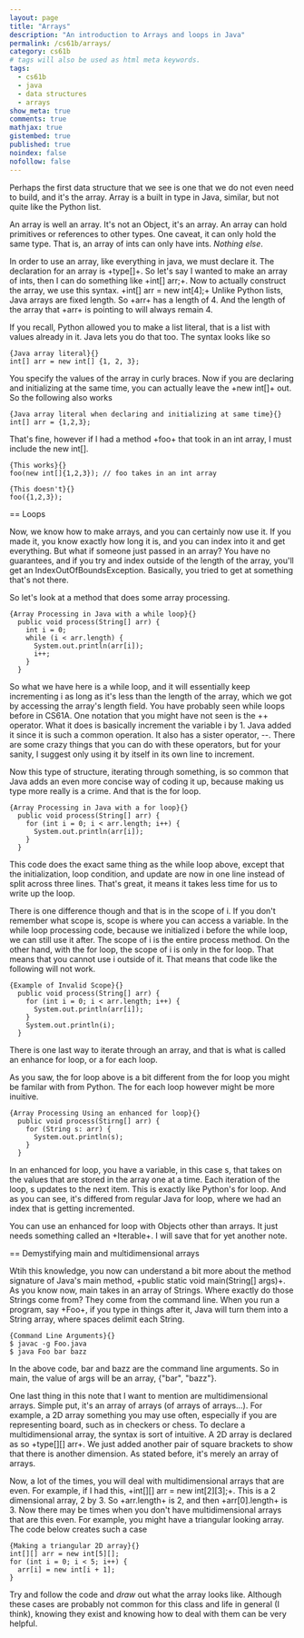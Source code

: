 ```yaml
---
layout: page
title: "Arrays"
description: "An introduction to Arrays and loops in Java"
permalink: /cs61b/arrays/
category: cs61b
# tags will also be used as html meta keywords.
tags:
  - cs61b
  - java
  - data structures
  - arrays
show_meta: true
comments: true
mathjax: true
gistembed: true
published: true
noindex: false
nofollow: false
---
```


Perhaps the first data structure that we see is one that we do not even need to build, and it's the array. Array is a built in type in Java, similar, but not quite like the Python list.

<!--more-->
An array is well an array. It's not an Object, it's an array. An array can hold primitives or references to other types. One caveat, it can only hold the same type. That is, an array of ints can only have ints. *Nothing else*.

 In order to use an array, like everything in java, we must declare it. The declaration for an array is +type\[\]+. So let's say I wanted to make an array of ints, then I can do something like +int\[\] arr;+. Now to actually construct the array, we use this syntax. +int\[\] arr = new int\[4\];+ Unlike Python lists, Java arrays are fixed length. So +arr+ has a length of 4. And the length of the array that +arr+ is pointing to will always remain 4.

If you recall, Python allowed you to make a list literal, that is a list with values already in it. Java lets you do that too. The syntax looks like so

~~~
{Java array literal}{}
int[] arr = new int[] {1, 2, 3};
~~~

You specify the values of the array in curly braces. Now if you are declaring and initializing at the same time, you can actually leave the +new int\[\]+ out. So the following also works

~~~
{Java array literal when declaring and initializing at same time}{}
int[] arr = {1,2,3};
~~~

That's fine, however if I had a method +foo+ that took in an int array, I must include the new int\[\].

~~~
{This works}{}
foo(new int[]{1,2,3}); // foo takes in an int array
~~~

~~~
{This doesn't}{}
foo({1,2,3});
~~~

== Loops

Now, we know how to make arrays, and you can certainly now use it. If you made it, you know exactly how long it is, and you can index into it and get everything. But what if someone just passed in an array? You have no guarantees, and if you try and index outside of the length of the array, you'll get an IndexOutOfBoundsException. Basically, you tried to get at something that's not there.

So let's look at a method that does some array processing.

~~~
{Array Processing in Java with a while loop}{}
  public void process(String[] arr) {
    int i = 0;
    while (i < arr.length) {
      System.out.println(arr[i]);
      i++;
    }
  }
~~~

So what we have here is a while loop, and it will essentially keep incrementing i as long as it's less than the length of the array, which we got by accessing the array's length field. You have probably seen while loops before in CS61A. One notation that you might have not seen is the \+\+ operator. What it does is basically increment the variable i by 1. Java added it since it is such a common operation. It also has a sister operator, --. There are some crazy things that you can do with these operators, but for your sanity, I suggest only using it by itself in its own line to increment.

Now this type of structure, iterating through something, is so common that Java adds an even more concise way of coding it up, because making us type more really is a crime. And that is the for loop.

~~~
{Array Processing in Java with a for loop}{}
  public void process(String[] arr) {
    for (int i = 0; i < arr.length; i++) {
      System.out.println(arr[i]);
    }
  }
~~~

This code does the exact same thing as the while loop above, except that the initialization, loop condition, and update are now in one line instead of split across three lines. That's great, it means it takes less time for us to write up the loop.

There is one difference though and that is in the scope of i. If you don't remember what scope is, scope is where you can access a variable. In the while loop processing code, because we initialized i before the while loop, we can still use it after. The scope of i is the entire process method. On the other hand, with the for loop, the scope of i is only in the for loop. That means that you cannot use i outside of it. That means that code like the following will not work.

~~~
{Example of Invalid Scope}{}
  public void process(String[] arr) {
    for (int i = 0; i < arr.length; i++) {
      System.out.println(arr[i]);
    }
    System.out.println(i);
  }
~~~

There is one last way to iterate through an array, and that is what is called an enhance for loop, or a for each loop.

As you saw, the for loop above is a bit different from the for loop you might be familar with from Python. The for each loop however might be more inuitive.

~~~
{Array Processing Using an enhanced for loop}{}
  public void process(Stirng[] arr) {
    for (String s: arr) {
      System.out.println(s);
    }
  }
~~~

In an enhanced for loop, you have a variable, in this case s, that takes on the values that are stored in the array one at a time. Each iteration of the loop, s updates to the next item. This is exactly like Python's for loop. And as you can see, it's differed from regular Java for loop, where we had an index that is getting incremented.

You can use an enhanced for loop with Objects other than arrays. It just needs something called an +Iterable+. I will save that for yet another note.

== Demystifying main and multidimensional arrays

Wtih this knowledge, you now can understand a bit more about the method signature of Java's main method, +public static void main(String\[\] args)+. As you know now, main takes in an array of Strings. Where exactly do those Strings come from? They come from the command line. When you run a program, say +Foo+, if you type in things after it, Java will turn them into a String array, where spaces delimit each String.

~~~
{Command Line Arguments}{}
$ javac -g Foo.java
$ java Foo bar bazz
~~~

In the above code, bar and bazz are the command line arguments. So in main, the value of args will be an array, \{"bar", "bazz"\}.

One last thing in this note that I want to mention are multidimensional arrays. Simple put, it's an array of arrays (of arrays of arrays...). For example, a 2D array something you may use often, especially if you are representing board, such as in checkers or chess. To declare a multidimensional array, the syntax is sort of intuitive. A 2D array is declared as so +type\[\]\[\] arr+. We just added another pair of square brackets to show that there is another dimension. As stated before, it's merely an array of arrays.

Now, a lot of the times, you will deal with multidimensional arrays that are even. For example, if I had this, +int\[\]\[\] arr = new int\[2\]\[3\];+. This is a 2 dimensional array, 2 by 3. So +arr.length+ is 2, and then +arr\[0\].length+ is 3. Now there may be times when you don't have multidimensional arrays that are this even. For example, you might have a triangular looking array. The code below creates such a case

~~~
{Making a triangular 2D array}{}
int[][] arr = new int[5][];
for (int i = 0; i < 5; i++) {
  arr[i] = new int[i + 1];
}
~~~

Try and follow the code and *draw* out what the array looks like. Although these cases are probably not common for this class and life in general (I think), knowing they exist and knowing how to deal with them can be very helpful.